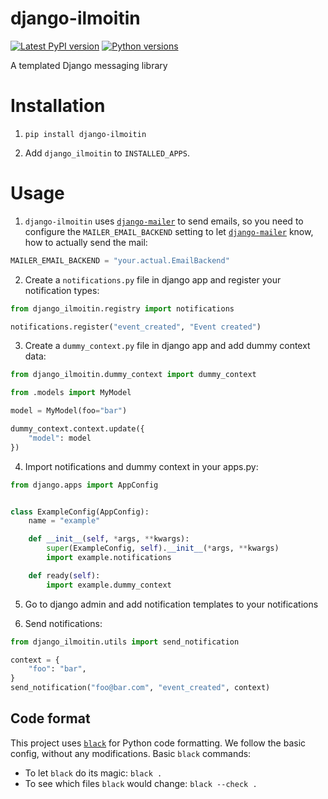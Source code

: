 # django-ilmoitin

[![Latest PyPI version](https://badge.fury.io/py/django-ilmoitin.svg)](https://pypi.python.org/pypi/django-ilmoitin)
[![Python versions](https://img.shields.io/pypi/pyversions/django-ilmoitin.svg)](https://pypi.python.org/pypi/django-ilmoitin)

A templated Django messaging library

# Installation

1. `pip install django-ilmoitin`

2. Add `django_ilmoitin` to `INSTALLED_APPS`.

# Usage

1. `django-ilmoitin` uses [`django-mailer`](https://github.com/pinax/django-mailer)
to send emails, so you need to configure the `MAILER_EMAIL_BACKEND` setting to let
[`django-mailer`](https://github.com/pinax/django-mailer) know, how to actually
send the mail:

```python
MAILER_EMAIL_BACKEND = "your.actual.EmailBackend"
```

2. Create a `notifications.py` file in django app and register your notification types:

```python
from django_ilmoitin.registry import notifications

notifications.register("event_created", "Event created")
```

3. Create a `dummy_context.py` file in django app and add dummy context data:

```python
from django_ilmoitin.dummy_context import dummy_context

from .models import MyModel

model = MyModel(foo="bar")

dummy_context.context.update({
    "model": model
})
```

4. Import notifications and dummy context in your apps.py:

```python
from django.apps import AppConfig


class ExampleConfig(AppConfig):
    name = "example"

    def __init__(self, *args, **kwargs):
        super(ExampleConfig, self).__init__(*args, **kwargs)
        import example.notifications

    def ready(self):
        import example.dummy_context
```

5. Go to django admin and add notification templates to your notifications

6. Send notifications:

```python
from django_ilmoitin.utils import send_notification

context = {
    "foo": "bar",
}
send_notification("foo@bar.com", "event_created", context)

```

## Code format

This project uses [`black`](https://github.com/ambv/black) for Python code formatting.
We follow the basic config, without any modifications. Basic `black` commands:

* To let `black` do its magic: `black .`
* To see which files `black` would change: `black --check .`
